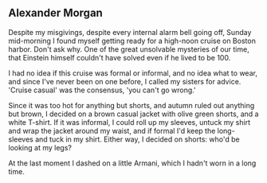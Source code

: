 ## Alexander Morgan

Despite my misgivings, despite every internal alarm bell going off,
Sunday mid-morning I found myself getting ready for a high-noon cruise
on Boston harbor. Don't ask why. One of the great unsolvable mysteries
of our time, that Einstein himself couldn't have solved even if he lived
to be 100.

I had no idea if this cruise was formal or informal, and no idea what to
wear, and since I've never been on one before, I called my sisters for
advice. 'Cruise casual' was the consensus, 'you can't go wrong.'

Since it was too hot for anything but shorts, and autumn ruled out
anything but brown, I decided on a brown casual jacket with olive green
shorts, and a white T-shirt. If it was informal, I could roll up my
sleeves, untuck my shirt and wrap the jacket around my waist, and if
formal I'd keep the long-sleeves and tuck in my shirt. Either way, I
decided on shorts: who'd be looking at my legs?

At the last moment I dashed on a little Armani, which I hadn't worn in a
long time.